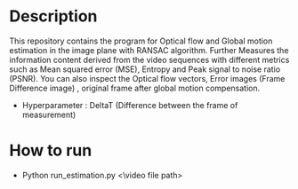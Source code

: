 # Description 
This repository contains the program for Optical flow and Global motion estimation in the image plane with RANSAC algorithm. Further Measures the information content derived from 
the video sequences with different metrics such as Mean squared error (MSE), Entropy and Peak signal to noise ratio (PSNR). You can also inspect the Optical flow vectors, 
Error images (Frame Difference image) , original frame after global motion compensation.

- Hyperparameter : DeltaT <integer> (Difference between the frame of measurement)

# How to run 
- Python run_estimation.py <\video file path\> <DeltaT> 
